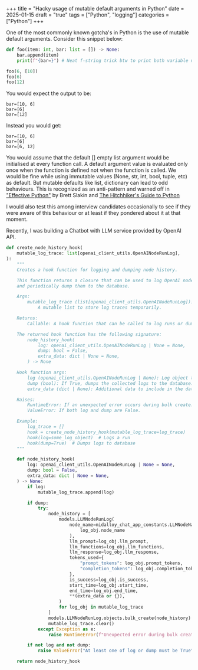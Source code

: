 +++
title = "Hacky usage of mutable default arguments in Python"
date = 2025-01-15
draft = "true"
tags = ["Python", "logging"]
categories = ["Python"]
+++

<intro para about I always used to wonder what we can do with it>
<interview example that I used to ask that to test this knowledge>
<quote from intermediate python book about violation in mutable default argument>
<quote another reference from python reference in internet>
<blabber bit OOP and state>
<How we can replicate that state behaviour with partials>
<Talk about your problem of logging>
<Solution that I created with partials and mutable default args for capturing logs on series of LLM calls>
<Disclaimer that this is not a recommended solution, just a thought process and quirky implementation>


One of the most commonly known gotcha's in Python is the use of mutable default arguments.
Consider this snippet below:
```python
def foo(item: int, bar: list = []) -> None:
    bar.append(item)
    print(f"{bar=}") # Neat f-string trick btw to print both variable name and value

foo(6, [10])
foo(6)
foo(12)
```
You would expect the output to be:
```
bar=[10, 6]
bar=[6]
bar=[12]
```
Instead you would get:
```
bar=[10, 6]
bar=[6]
bar=[6, 12]
```
You would assume that the default [] empty list argument would be initialised at every function call.
A default argument value is evaluated only once when the function is defined not when the function is called. We would be fine while using immutable values (None, str, int, bool, tuple, etc) as default. But mutable defaults like list, dictionary can lead to odd behaviours.
This is recognized as an anti-pattern and warned off in ["Effective Python"](https://effectivepython.com/) by Brett Slakin and [The Hitchhiker's Guide to Python](https://docs.python-guide.org/writing/gotchas/)

I would also test this among interview candidates occasionally to see if they were aware of this behaviour or at least if they pondered about it at that moment.


Recently, I was building a Chatbot with LLM service provided by OpenAI API.
```python
def create_node_history_hook(
    mutable_log_trace: list[openai_client_utils.OpenAINodeRunLog],
):
    """
    Creates a hook function for logging and dumping node history.

    This function returns a closure that can be used to log OpenAI node runs
    and periodically dump them to the database.

    Args:
        mutable_log_trace (list[openai_client_utils.OpenAINodeRunLog]):
            A mutable list to store log traces temporarily.

    Returns:
        Callable: A hook function that can be called to log runs or dump to database.

    The returned hook function has the following signature:
        node_history_hook(
            log: openai_client_utils.OpenAINodeRunLog | None = None,
            dump: bool = False,
            extra_data: dict | None = None,
        ) -> None

    Hook function args:
        log (openai_client_utils.OpenAINodeRunLog | None): Log object to append.
        dump (bool): If True, dumps the collected logs to the database.
        extra_data (dict | None): Additional data to include in the database entry.

    Raises:
        RuntimeError: If an unexpected error occurs during bulk create.
        ValueError: If both log and dump are False.

    Example:
        log_trace = []
        hook = create_node_history_hook(mutable_log_trace=log_trace)
        hook(log=some_log_object)  # Logs a run
        hook(dump=True)  # Dumps logs to database
    """

    def node_history_hook(
        log: openai_client_utils.OpenAINodeRunLog | None = None,
        dump: bool = False,
        extra_data: dict | None = None,
    ) -> None:
        if log:
            mutable_log_trace.append(log)

        if dump:
            try:
                node_history = [
                    models.LLMNodeRunLog(
                        node_name=midalloy_chat_app_constants.LLMNodeNames(
                            log_obj.node_name
                        ),
                        llm_prompt=log_obj.llm_prompt,
                        llm_functions=log_obj.llm_functions,
                        llm_response=log_obj.llm_response,
                        tokens_used={
                            "prompt_tokens": log_obj.prompt_tokens,
                            "completion_tokens": log_obj.completion_tokens,
                        },
                        is_success=log_obj.is_success,
                        start_time=log_obj.start_time,
                        end_time=log_obj.end_time,
                        **(extra_data or {}),
                    )
                    for log_obj in mutable_log_trace
                ]
                models.LLMNodeRunLog.objects.bulk_create(node_history)
                mutable_log_trace.clear()
            except Exception as e:
                raise RuntimeError(f"Unexpected error during bulk create: {e}")

        if not log and not dump:
            raise ValueError("At least one of log or dump must be True")

    return node_history_hook
```
